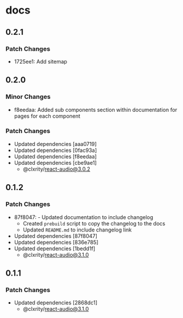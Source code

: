 # docs

## 0.2.1

### Patch Changes

- 1725ee1: Add sitemap

## 0.2.0

### Minor Changes

- f8eedaa: Added sub components section within documentation for pages for each component

### Patch Changes

- Updated dependencies [aaa0719]
- Updated dependencies [0fac93a]
- Updated dependencies [f8eedaa]
- Updated dependencies [cbe9ae1]
  - @clxrity/react-audio@3.0.2

## 0.1.2

### Patch Changes

- 87f8047: - Updated documentation to include changelog
  - Created `prebuild` script to copy the changelog to the docs
  - Updated `README.md` to include changelog link
- Updated dependencies [87f8047]
- Updated dependencies [836e785]
- Updated dependencies [1bedd1f]
  - @clxrity/react-audio@3.1.0

## 0.1.1

### Patch Changes

- Updated dependencies [2868dc1]
  - @clxrity/react-audio@3.1.0
